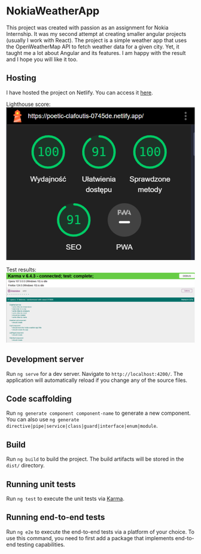 # NokiaWeatherApp

This project was created with passion as an assignment for Nokia Internship.
It was my second attempt at creating smaller angular projects (usually I work with React).
The project is a simple weather app that uses the OpenWeatherMap API to fetch weather data for a given city.
Yet, it taught me a lot about Angular and its features. I am happy with the result and I hope you will like it too.

## Hosting
I have hosted the project on Netlify. You can access it [here](https://poetic-clafoutis-0745de.netlify.app).

Lighthouse score: </br>
![Lighthouse score](./src/assets/lighthouse.png)

Test results: </br>
![Test results](./src/assets/karmaTests.png)
## Development server

Run `ng serve` for a dev server. Navigate to `http://localhost:4200/`. The application will automatically reload if you change any of the source files.

## Code scaffolding

Run `ng generate component component-name` to generate a new component. You can also use `ng generate directive|pipe|service|class|guard|interface|enum|module`.

## Build

Run `ng build` to build the project. The build artifacts will be stored in the `dist/` directory.

## Running unit tests

Run `ng test` to execute the unit tests via [Karma](https://karma-runner.github.io).

## Running end-to-end tests

Run `ng e2e` to execute the end-to-end tests via a platform of your choice. To use this command, you need to first add a package that implements end-to-end testing capabilities.

